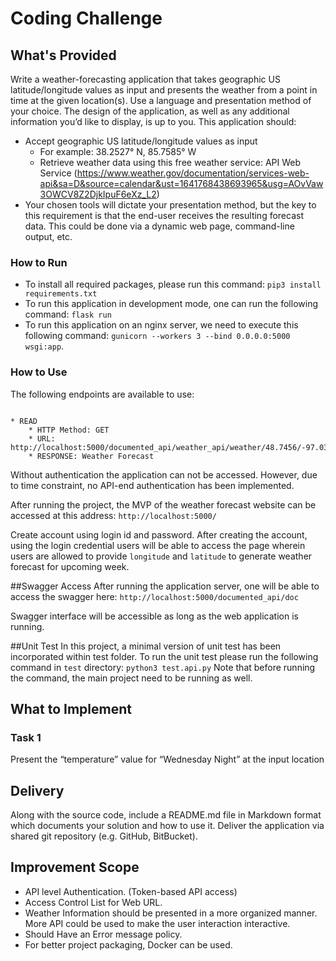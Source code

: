 # Coding Challenge
## What's Provided
Write a weather-forecasting application that takes geographic US latitude/longitude values as input and presents the weather from a point in time at the given location(s). Use a language and presentation method of your choice. The design of the application, as well as any additional information you’d like to display, is up to you. This application should:
* Accept geographic US latitude/longitude values as input
    *  For example: 38.2527° N, 85.7585° W
    * Retrieve weather data using this free weather service: API Web Service (https://www.weather.gov/documentation/services-web-api&sa=D&source=calendar&ust=1641768438693965&usg=AOvVaw3OWCV8Z2DjkIpuF6eXz_L2)
* Your chosen tools will dictate your presentation method, but the key to this requirement is that the end-user receives the resulting forecast data. This could be done via a dynamic web page, command-line output, etc.
### How to Run
* To install all required packages, please run this command:
`pip3 install requirements.txt`
* To run this application in development mode, one can run the following command:
`flask run`
* To run this application on an nginx server, we need to execute this following command:
`gunicorn --workers 3 --bind 0.0.0.0:5000 wsgi:app`.

### How to Use
The following endpoints are available to use:
```

* READ
    * HTTP Method: GET 
    * URL: http://localhost:5000/documented_api/weather_api/weather/48.7456/-97.034
    * RESPONSE: Weather Forecast

```

Without authentication the application can not be accessed. However, due to time constraint, no API-end authentication has been implemented.

After running the project, the MVP of the weather forecast website can be accessed at this address: `http://localhost:5000/`

Create account using login id and password. After creating the account, using the login credential users will be able to access the page wherein users are allowed to provide `longitude` and `latitude` to generate weather forecast for upcoming week. 

##Swagger Access
After running the application server, one will be able to access the swagger here:
`http://localhost:5000/documented_api/doc`

Swagger interface will be accessible as long as the web application is running. 

##Unit Test
In this project, a minimal version of unit test has been incorporated within test folder. To run the unit test please run the following command in `test` directory:
`python3 test.api.py`
Note that before running the command, the main project need to be running as well.
## What to Implement

### Task 1
Present the “temperature” value for “Wednesday Night” at the input location


## Delivery
Along with the source code, include a README.md file in Markdown format which documents your solution and how to use it. Deliver the application via shared git repository (e.g. GitHub, BitBucket).



## Improvement Scope
* API level Authentication. (Token-based API access)
* Access Control List for Web URL.
* Weather Information should be presented in a more organized manner. More API could be used to make the user interaction interactive.
* Should Have an Error message policy.
* For better project packaging, Docker can be used.